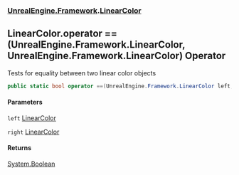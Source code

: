 ### [UnrealEngine.Framework](./UnrealEngine-Framework.md 'UnrealEngine.Framework').[LinearColor](./UnrealEngine-Framework-LinearColor.md 'UnrealEngine.Framework.LinearColor')
## LinearColor.operator ==(UnrealEngine.Framework.LinearColor, UnrealEngine.Framework.LinearColor) Operator
Tests for equality between two linear color objects  
```csharp
public static bool operator ==(UnrealEngine.Framework.LinearColor left, UnrealEngine.Framework.LinearColor right);
```
#### Parameters
<a name='UnrealEngine-Framework-LinearColor-op_Equality(UnrealEngine-Framework-LinearColor_UnrealEngine-Framework-LinearColor)-left'></a>
`left` [LinearColor](./UnrealEngine-Framework-LinearColor.md 'UnrealEngine.Framework.LinearColor')  
  
<a name='UnrealEngine-Framework-LinearColor-op_Equality(UnrealEngine-Framework-LinearColor_UnrealEngine-Framework-LinearColor)-right'></a>
`right` [LinearColor](./UnrealEngine-Framework-LinearColor.md 'UnrealEngine.Framework.LinearColor')  
  
#### Returns
[System.Boolean](https://docs.microsoft.com/en-us/dotnet/api/System.Boolean 'System.Boolean')  
